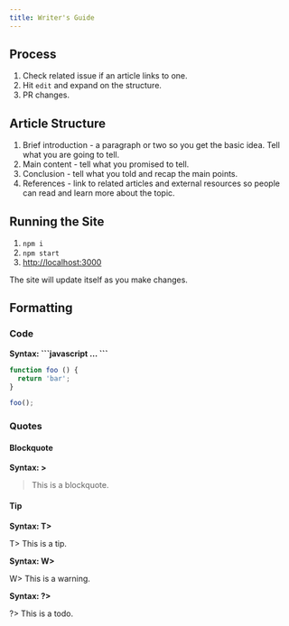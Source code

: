 ```yaml
---
title: Writer's Guide
---
```


## Process

1. Check related issue if an article links to one.
2. Hit `edit` and expand on the structure.
3. PR changes.

## Article Structure

1. Brief introduction - a paragraph or two so you get the basic idea. Tell what you are going to tell.
2. Main content - tell what you promised to tell.
3. Conclusion - tell what you told and recap the main points.
4. References - link to related articles and external resources so people can read and learn more about the topic.

## Running the Site

1. `npm i`
2. `npm start`
3. [http://localhost:3000](http://localhost:3000)

The site will update itself as you make changes.

## Formatting

### Code

**Syntax: \`\`\`javascript … \`\`\`**

```javascript
function foo () {
  return 'bar';
}

foo();
```

### Quotes

#### Blockquote

**Syntax: \>**

> This is a blockquote.

#### Tip

**Syntax: T\>**

T> This is a tip.

**Syntax: W\>**

W> This is a warning.

**Syntax: ?\>**

?> This is a todo.

